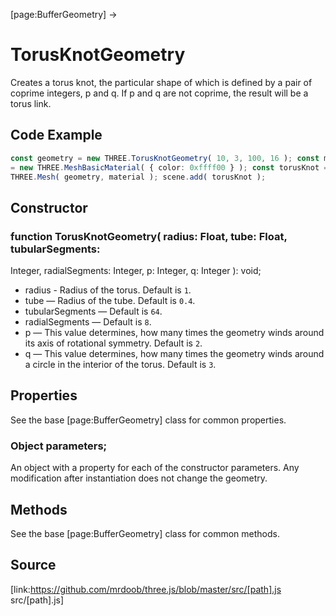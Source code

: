 [page:BufferGeometry] →

# TorusKnotGeometry

Creates a torus knot, the particular shape of which is defined by a pair of
coprime integers, p and q. If p and q are not coprime, the result will be a
torus link.

## Code Example

  
```ts  
const geometry = new THREE.TorusKnotGeometry( 10, 3, 100, 16 ); const material
= new THREE.MeshBasicMaterial( { color: 0xffff00 } ); const torusKnot = new
THREE.Mesh( geometry, material ); scene.add( torusKnot );  
```  

## Constructor

###  function TorusKnotGeometry( radius: Float, tube: Float, tubularSegments:
Integer, radialSegments: Integer, p: Integer, q: Integer ): void;

  * radius - Radius of the torus. Default is `1`.
  * tube — Radius of the tube. Default is `0.4`.
  * tubularSegments — Default is `64`.
  * radialSegments — Default is `8`.
  * p — This value determines, how many times the geometry winds around its axis of rotational symmetry. Default is `2`.
  * q — This value determines, how many times the geometry winds around a circle in the interior of the torus. Default is `3`.

## Properties

See the base [page:BufferGeometry] class for common properties.

###  Object parameters;

An object with a property for each of the constructor parameters. Any
modification after instantiation does not change the geometry.

## Methods

See the base [page:BufferGeometry] class for common methods.

## Source

[link:https://github.com/mrdoob/three.js/blob/master/src/[path].js
src/[path].js]

